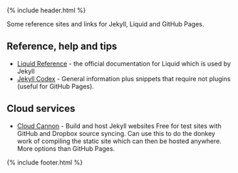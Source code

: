 ---
---
{% include header.html %}

Some reference sites and links for Jekyll, Liquid and GitHub Pages.

## Reference, help and tips

- [Liquid Reference](https://help.shopify.com/themes/liquid) - the official documentation for Liquid which is used by Jekyll
- [Jekyll Codex](https://jekyllcodex.org/getting-started/) - General information plus snippets that require not plugins (useful for GitHub Pages).


## Cloud services

- [Cloud Cannon](https://cloudcannon.com/) - Build and host Jekyll websites
  Free for test sites with GitHub and Dropbox source syncing.
  Can use this to do the donkey work of compiling the static site which can then be hosted anywhere. More options than GitHub Pages.

{% include footer.html %}
